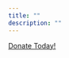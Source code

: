 ```yaml
---
title: ""
description: ""
---
```




<script type="text/javascript" src="https://secure.lglforms.com/form_engine/s/dIL_IlbdJbcbKpm8liCSng.js"></script><noscript><a href="https://secure.lglforms.com/form_engine/s/dIL_IlbdJbcbKpm8liCSng">Donate Today!</a><br/></noscript>